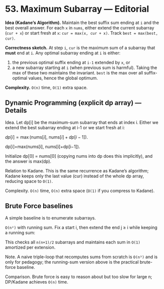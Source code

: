 # 53. Maximum Subarray — Editorial

**Idea (Kadane’s Algorithm).** Maintain the best suffix sum ending at `i` and
the best overall answer. For each `x` in `nums`, either extend the current
subarray (`cur + x`) or start fresh at `x`: `cur = max(x, cur + x)`. Track
`best = max(best, cur)`.

**Correctness sketch.** At step `i`, `cur` is the maximum sum of a subarray that
**must** end at `i`. Any optimal subarray ending at `i` is either:

1. the previous optimal suffix ending at `i-1` extended by `x`, or
2. a new subarray starting at `i` (when previous sum is harmful). Taking the max
   of these two maintains the invariant. `best` is the max over all
   suffix-optimal values, hence the global optimum.

**Complexity.** `O(n)` time, `O(1)` extra space.

## Dynamic Programming (explicit dp array) — Details

Idea. Let dp[i] be the maximum-sum subarray that ends at index i. Either we
extend the best subarray ending at i-1 or we start fresh at i:

$dp[i] = \max(\text{nums}[i],\ \text{nums}[i] + dp[i-1])$.

dp[i]=max(nums[i], nums[i]+dp[i−1]).

Initialize dp[0] = nums[0] (copying nums into dp does this implicitly), and the
answer is max(dp).

Relation to Kadane. This is the same recurrence as Kadane’s algorithm; Kadane
keeps only the last value (cur) instead of the whole dp array, reducing space to
`O(1)`.

Complexity. `O(n)` time, `O(n)` extra space (`O(1)` if you compress to Kadane).

## Brute Force baselines

A simple baseline is to enumerate subarrays.

`O(n²)` with running sum. Fix a start i, then extend the end j ≥ i while keeping
a running sum:

This checks all `n(n+1)/2` subarrays and maintains each sum in `O(1)` amortized
per extension.

Note. A naive triple-loop that recomputes sums from scratch is `O(n³)` and is
only for pedagogy; the running-sum version above is the practical brute-force
baseline.

Comparison. Brute force is easy to reason about but too slow for large n;
DP/Kadane achieves `O(n)` time.
